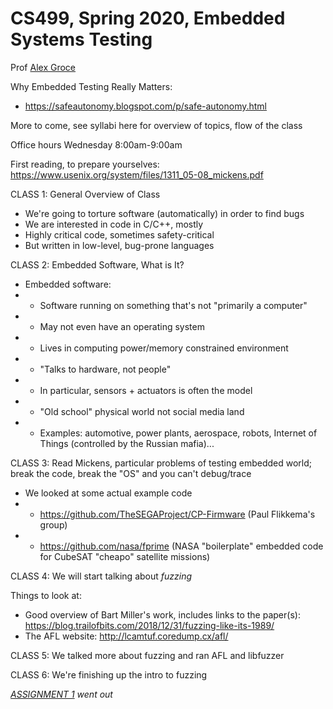 # CS499, Spring 2020, Embedded Systems Testing

Prof [Alex Groce](https://agroce.github.io)

Why Embedded Testing Really Matters:
* https://safeautonomy.blogspot.com/p/safe-autonomy.html

More to come, see syllabi here for overview of topics, flow of the class

Office hours Wednesday 8:00am-9:00am

First reading, to prepare yourselves: https://www.usenix.org/system/files/1311_05-08_mickens.pdf

CLASS 1: General Overview of Class

* We're going to torture software (automatically) in order to find bugs
* We are interested in code in C/C++, mostly
* Highly critical code, sometimes safety-critical
* But written in low-level, bug-prone languages

CLASS 2: Embedded Software, What is It?

* Embedded software:  
* * Software running on something that's not "primarily a computer"
* * May not even have an operating system
* * Lives in computing power/memory constrained environment
* * "Talks to hardware, not people"
* * In particular, sensors + actuators is often the model
* * "Old school" physical world not social media land
* * Examples:  automotive, power plants, aerospace, robots, Internet of Things (controlled by the Russian mafia)...

CLASS 3:  Read Mickens, particular problems of testing embedded world; break the code, break the "OS" and you can't debug/trace

* We looked at some actual example code
* * https://github.com/TheSEGAProject/CP-Firmware (Paul Flikkema's group)
* * https://github.com/nasa/fprime (NASA "boilerplate" embedded code for CubeSAT "cheapo" satellite missions)

CLASS 4:  We will start talking about *fuzzing*

Things to look at:
* Good overview of Bart Miller's work, includes links to the paper(s):  https://blog.trailofbits.com/2018/12/31/fuzzing-like-its-1989/
* The AFL website: http://lcamtuf.coredump.cx/afl/

CLASS 5:  We talked more about fuzzing and ran AFL and libfuzzer

CLASS 6:  We're finishing up the intro to fuzzing

*[ASSIGNMENT 1](https://github.com/agroce/naucs499sp20/blob/master/assignment1.txt)
 went out*
